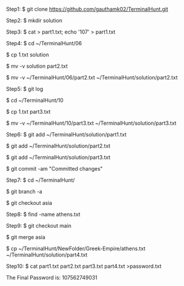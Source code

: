 Step1: 
$ git clone https://github.com/gauthamk02/TerminalHunt.git


Step2: 
$ mkdir solution


Step3: 
$ cat > part1.txt; echo '107' > part1.txt


Step4: 
$ cd ~/TerminalHunt/06 

$ cp 1.txt solution

$ mv -v solution part2.txt

$ mv -v ~/TerminalHunt/06/part2.txt ~/TerminalHunt/solution/part2.txt


Step5:
$ git log

$ cd ~/TerminalHunt/10

$ cp 1.txt part3.txt

$ mv -v ~/TerminalHunt/10/part3.txt ~/TerminalHunt/solution/part3.txt

Step6:
$ git add ~/TerminalHunt/solution/part1.txt

$ git add ~/TerminalHunt/solution/part2.txt

$ git add ~/TerminalHunt/solution/part3.txt

$ git commit -am "Committed changes"


Step7:
$ cd ~/TerminalHunt/

$ git branch -a

$ git checkout asia


Step8:
$ find -name athens.txt

Step9:
$ git checkout main

$ git merge asia

$ cp ~/TerminalHunt/NewFolder/Greek-Empire/athens.txt ~/TerminalHunt/solution/part4.txt


Step10:
$ cat part1.txt part2.txt part3.txt part4.txt >password.txt

The Final Password is:
107562749031
